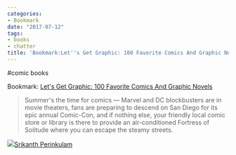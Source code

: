 ```yaml
---
categories:
- Bookmark
date: "2017-07-12"
tags:
- books
- chatter
title: 'Bookmark:Let''s Get Graphic: 100 Favorite Comics And Graphic Novels'
---
```


#comic books

Bookmark: [Let's Get Graphic: 100 Favorite Comics And Graphic Novels](http://www.npr.org/2017/07/12/533862948/lets-get-graphic-100-favorite-comics-and-graphic-novels)

> Summer's the time for comics — Marvel and DC blockbusters are in movie theaters, fans are preparing to descend on San Diego for its epic annual Comic-Con, and if nothing else, your friendly local comic store or library is there to provide an air-conditioned Fortress of Solitude where you can escape the steamy streets.

![](images/cropped-cropped-SP01-550afdebv1_site_icon.png)[Srikanth Perinkulam](https://srikanthperinkulam.com)
